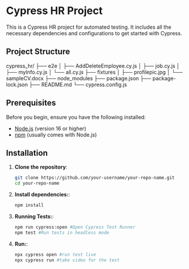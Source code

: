 # Cypress HR Project

This is a Cypress HR project for automated testing. It includes all the necessary dependencies and configurations to get started with Cypress.

## Project Structure

cypress_hr/
├── e2e
│   ├── AddDeleteEmployee.cy.js
│   ├── job.cy.js
│   ├── myInfo.cy.js
│   └── all.cy.js
├── fixtures
│   ├── profilepic.jpg
│   └── sampleCV.docx
├── node_modules
├── package.json
├── package-lock.json
├── README.md
└── cypress.config.js

## Prerequisites

Before you begin, ensure you have the following installed:

- [Node.js](https://nodejs.org/) (version 16 or higher)
- [npm](https://www.npmjs.com/) (usually comes with Node.js)

## Installation

1. **Clone the repository**:
   ```bash
   git clone https://github.com/your-username/your-repo-name.git
   cd your-repo-name

2. **Install dependencies:**:
   ```bash
   npm install

3. **Running Tests:**:
   ```bash
   npm run cypress:open #Open Cypress Test Runner
   npm test #Run tests in headless mode

4. **Run:**:
   ```bash
   npx cypress open #run test live
   npx cypress run #take video for the test
